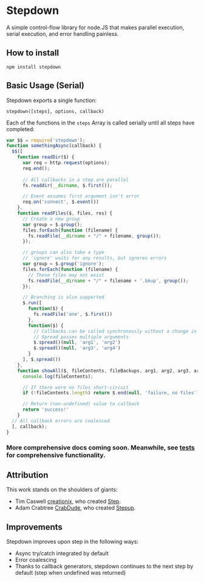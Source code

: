 # Stepdown

A simple control-flow library for node.JS that makes parallel execution, serial execution, and error handling painless.

## How to install

    npm install stepdown

## Basic Usage (Serial)

Stepdown exports a single function:

    stepdown([steps], options, callback)

Each of the functions in the `steps` Array is called serially until all steps have completed:
```javascript
var $$ = require('stepdown');
function somethingAsync(callback) {
  $$([
    function readDir($) {
      var req = http.request(options);
      req.end();
      
      // All callbacks in a step are parallel
      fs.readdir(__dirname, $.first());

      // Event assumes first argument isn't error
      req.on('connect', $.event())
    },
    function readFiles($, files, res) {
      // Create a new group
      var group = $.group();
      files.forEach(function (filename) {
        fs.readFile(__dirname + "/" + filename, group());
      });

      // groups can also take a type
      // 'ignore' waits for any results, but ignores errors
      var group = $.group('ignore');
      files.forEach(function (filename) {
        // These files may not exist
        fs.readFile(__dirname + "/" + filename + '.bkup', group());
      });

      // Branching is also supported
      $.run([
        function($) {
          fs.readFile('one', $.first())
        },
        function($) {
          // Callbacks can be called synchronously without a change in behavior
          // Spread passes multiple arguments
          $.spread()(null, 'arg1', 'arg2')
          $.spread()(null, 'arg3', 'arg4')
        }
      ], $.spread())
    },
    function showAll($, fileContents, fileBackups, arg1, arg2, arg3, arg4) {
      console.log(fileContents);

      // If there were no files short-circuit
      if (!fileContents.length) return $.end(null, 'failure, no files')

      // Return (non-undefined) value to callback
      return 'success!'
    }
  // All callback errors are coalesced
  ], callback);
}
```
### More comprehensive docs coming soon. Meanwhile, see [tests](https://github.com/Schoonology/stepdown/blob/master/test/stepdown.js) for comprehensive functionality.

## Attribution

This work stands on the shoulders of giants:

 * Tim Caswell [creationix](https://github.com/creationix), who created [Step](https://github.com/creationix/step).
 * Adam Crabtree [CrabDude](https://github.com/CrabDude), who created [Stepup](https://github.com/CrabDude/stepup).

## Improvements

Stepdown improves upon step in the following ways:

 * Async try/catch integrated by default
 * Error coalescing
 * Thanks to callback generators, stepdown continues to the next step by default (step when undefined was returned)

